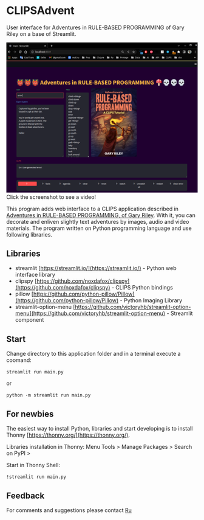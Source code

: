 # CLIPSAdvent
User interface  for Adventures in RULE-BASED PROGRAMMING of Gary Riley on a base of Streamlit.

[![Watch the video](img/1.png)](https://www.youtube.com/watch?v=OICbo3Zu_jY)
Click the screenshot to see a video!

This program adds web interface to a CLIPS application described in [Adventures in RULE-BASED PROGRAMMING, of Gary Riley](https://clipsrules.net/airbp.html). With it, you can decorate and enliven slightly text adventures by images, audio and video materials.
The program written on Python programming language and use following libraries.
## Libraries
- streamlit [https://streamlit.io/](https://streamlit.io/) - Python web interface library
- clipspy [https://github.com/noxdafox/clipspy](https://github.com/noxdafox/clipspy) - CLIPS Python bindings
- pillow [https://github.com/python-pillow/Pillow](https://github.com/python-pillow/Pillow) - Python Imaging Library
- streamlit-option-menu [https://github.com/victoryhb/streamlit-option-menu](https://github.com/victoryhb/streamlit-option-menu) - Streamlit component
## Start
Change directory to this application folder and in a terminal execute a coomand:
```bush
streamlit run main.py
```
or
```bush
python -m streamlit run main.py
```
## For newbies
The easiest way to install Python, libraries and start developing is to install Thonny [https://thonny.org/](https://thonny.org/).

Libraries installation in Thonny: Menu Tools > Manage Packages > Search on PyPI > <library name>

 Start in Thonny Shell:
```bush
!streamlit run main.py
```  
## Feedback
For comments and suggestions please contact [Ru](zspovenetsky@gmail.com)

